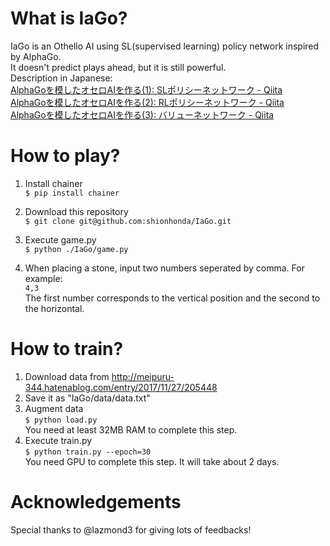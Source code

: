 # What is IaGo?
IaGo is an Othello AI using SL(supervised learning) policy network inspired by AlphaGo.  
It doesn't predict plays ahead, but it is still powerful.  
Description in Japanese:  
[AlphaGoを模したオセロAIを作る(1): SLポリシーネットワーク - Qiita](https://qiita.com/shionhonda/items/7a3eb79f55299e743630)  
[AlphaGoを模したオセロAIを作る(2): RLポリシーネットワーク - Qiita](https://qiita.com/shionhonda/items/56e37872419a3c79b3aa)  
[AlphaGoを模したオセロAIを作る(3): バリューネットワーク - Qiita](https://qiita.com/shionhonda/items/7dce679b385f738a0dcb)  

# How to play?  
1. Install chainer  
`$ pip install chainer`  

2. Download this repository  
`$ git clone git@github.com:shionhonda/IaGo.git`  

3. Execute game.py  
`$ python ./IaGo/game.py`

4. When placing a stone, input two numbers seperated by comma. For example:  
`4,3`  
The first number corresponds to the vertical position and the second to the horizontal.

# How to train?
1. Download data from <http://meipuru-344.hatenablog.com/entry/2017/11/27/205448>
2. Save it as "IaGo/data/data.txt"    
3. Augment data  
`$ python load.py`  
You need at least 32MB RAM to complete this step.  
4. Execute train.py  
`$ python train.py --epoch=30`  
You need GPU to complete this step. It will take about 2 days.

# Acknowledgements  
Special thanks to @lazmond3 for giving lots of feedbacks!
